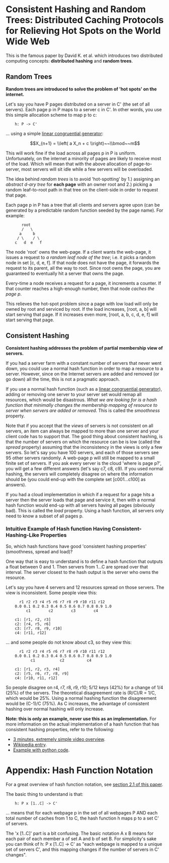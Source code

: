# Consistent Hashing and Random Trees: Distributed Caching Protocols for Relieving Hot Spots on the World Wide Web

This is the famous paper by David K. et al. which introduces two distributed computing concepts: __distributed hashing__ and __random trees__.

## Random Trees

**Random trees are introduced to solve the problem of 'hot spots' on the internet.**

Let's say you have P pages distributed on a server in C' (the set of all servers). Each page p in P maps to a server c in C'. In other words, you use this simple allocation scheme to map p to c:

        h: P -> C'

... using a simple [linear congruential generator](http://en.wikipedia.org/wiki/Linear_congruential_generator):

$$X_{n+1} = \\left( a X_n + c \\right)~~\\bmod~~m$$

This will work fine if the load across all pages p in P is uniform. Unfortunately, on the internet a minority of pages are likely to receive most of the load. Which will mean that with the above allocation of page-to-server, most servers will sit idle while a few servers will be overloaded.

The idea behind _random trees_ is to avoid 'hot-spotting' by 1.) assigning an _abstract d-ary tree_ for __each page__ with an owner root and 2.) picking a random leaf-to-root path in that tree on the client-side in order to request that page.

Each page p in P has a tree that all clients and servers agree upon (can be generated by a predictable random function seeded by the page name). For example:

           root
           /   \
          a     b
         / \    / \
        c   d  e   f

The node 'root' owns the web-page. If a client wants the web-page, it issues a request to _a random leaf node of the tree_; i.e. it picks a random node in set [c, d, e, f]. If that node does not have the page, it forwards the request to its parent, all the way to root. Since root owns the page, you are guaranteed to eventually hit a server that owns the page.

Every-time a node receives a request for a page, it increments a counter. If that counter reaches a high-enough number, then that node _caches the page p_.

This relieves the hot-spot problem since a page with low load will only be owned by root and serviced by root. If the load increases, [root, a, b] will start serving that page. If it increases even more, [root, a, b, c, d, e, f] will start serving that page.

## Consistent Hashing

**Consistent hashing addresses the problem of partial membership view of servers.**

If you had a server farm with a constant number of servers that never went down, you could use a normal hash function in order to map a resource to a server. However, since on the Internet servers are added and removed (or go down) all the time, this is not a pragmatic approach.

If you use a normal hash function (such as a [linear congruential generator](http://en.wikipedia.org/wiki/Linear_congruential_generator)), adding or removing one server to your server set would remap all resources, which would be disastrous. _What we are looking for is a hash function that minimally changes the membership mapping of resource to server when servers are added or removed_. This is called the _smoothness_ property.

Note that if you accept that the _views_ of servers is not consistent on all servers, an item can always be mapped to more than one server and your client code has to support that. The good thing about consistent hashing, is that the number of servers on which the resource can be is low (called the _spread_ property) assuming that the inconsistency in the views is only a few servers. So let's say you have 100 servers, and each of those servers see 95 other servers randomly. A web-page p will still be mapped to a small finite set of servers. If you ask every server is the cloud 'where is page p?', you will get a few different answers (let's say c7, c8, c9). If you used normal hashing, the servers will completely disagree on where the information should be (you could end-up with the complete set [c001...c100] as answers).

If you had a cloud implementation in which if a request for a page hits a server then the server loads that page and service it, then with a normal hash function would end-up with all servers having all pages (obviously bad). This is called the _load_ property. Using a hash function, all servers only need to know a subset of all pages p.

### Intuitive Example of Hash function Having Consistent-Hashing-Like Properties

So, which hash functions have good 'consistent hashing properties' (smoothness, spread and load)?

One way that is easy to understand is to define a hash function that outputs a float between 0 and 1. Then servers from 1...C are spread over that interval. The server closest to the hash output is the server who owns the resource.

Let's say you have 4 servers and 12 resources spread on those servers. The view is inconsistent. Some people view this:

          r1 r2 r3 r4 r5 r6 r7 r8 r9 r10 r11 r12
        0.0 0.1 0.2 0.3 0.4 0.5 0.6 0.7 0.8 0.9 1.0
             c1        c2        c3        c4

        c1: [r1, r2, r3]
        c2: [r4, r5, r6]
        c3: [r7, r8, r9, r10]
        c4: [r11, r12]

... and some people do not know about c3, so they view this:

          r1 r2 r3 r4 r5 r6 r7 r8 r9 r10 r11 r12
        0.0 0.1 0.2 0.3 0.4 0.5 0.6 0.7 0.8 0.9 1.0
               c1           c2          c4

        c1: [r1, r2, r3, r4]
        c2: [r5, r6, r7, r8, r9]
        c4: [r10, r11, r12]

So people disagree on r4, r7, r8, r9, r10; 5/12 keys (42%) for a change of 1/4 (25%) of the servers. The theoretical disagreement rate is (R/C)/R = 1/C, which would be 25%. Using a normal hashing function the disagreement would be (C-1)/C (75%). As C increases, the advantage of consistent hashing over normal hashing will only increase.

**Note: this is only an example, never use this as an implementation.** For more information on the actual implementation of a hash function that has consistent hashing properties, refer to the following:

- [3 minutes, extremely simple video overview](https://www.youtube.com/watch?v=jznJKL0CrxM).
- [Wikipedia entry](http://en.wikipedia.org/wiki/Consistent_hashing).
- [Example with python code](http://michaelnielsen.org/blog/consistent-hashing/).

# Appendix: Hash Function Notation

For a great overview of hash function notation, see [section 2.1 of this paper](http://research.microsoft.com/pubs/64588/hash_survey.pdf).

The basic thing to understand is that:

        h: P x [1..C] -> C'

... means that for each webpage p in the set of all webpages P AND each total number of caches from 1 to C, the hash function h maps p to a set C' of servers.

The 'x [1..C]' part is a bit confusing. The basic notation A x B means for each pair of each member a of set A and b of set B. For simplicity's sake you can think of h: P x [1..C] -> C' as "each webpage is mapped to a unique set of servers C', and this mapping changes if the number of servers in C' changes".
